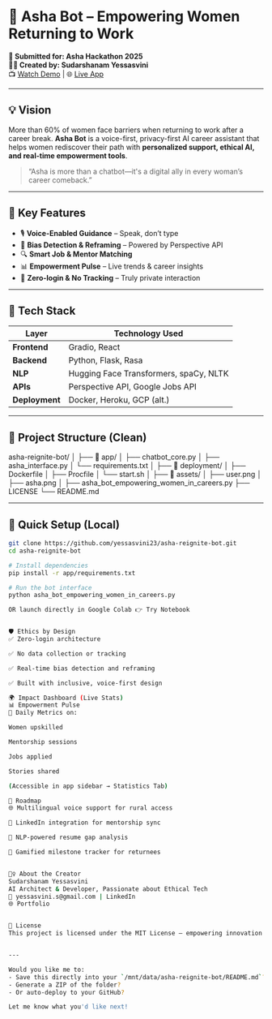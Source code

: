 # 🤖 Asha Bot – Empowering Women Returning to Work

**🚀 Submitted for: Asha Hackathon 2025**  
**👩‍💻 Created by: Sudarshanam Yessasvini**  
📺 [Watch Demo](https://youtu.be/IznF9y11s84) | 🌐 [Live App](https://her-career-compass.lovable.app)

---

## 💡 Vision

More than 60% of women face barriers when returning to work after a career break. **Asha Bot** is a voice-first, privacy-first AI career assistant that helps women rediscover their path with **personalized support, ethical AI, and real-time empowerment tools**.

> “Asha is more than a chatbot—it's a digital ally in every woman’s career comeback.”

---

## 🎯 Key Features

- 🎙️ **Voice-Enabled Guidance** – Speak, don’t type
- 🧠 **Bias Detection & Reframing** – Powered by Perspective API
- 🔍 **Smart Job & Mentor Matching**
- 📊 **Empowerment Pulse** – Live trends & career insights
- 🔐 **Zero-login & No Tracking** – Truly private interaction

---

## 🧠 Tech Stack

| Layer         | Technology Used                            |
|---------------|---------------------------------------------|
| **Frontend**  | Gradio, React                               |
| **Backend**   | Python, Flask, Rasa                         |
| **NLP**       | Hugging Face Transformers, spaCy, NLTK      |
| **APIs**      | Perspective API, Google Jobs API            |
| **Deployment**| Docker, Heroku, GCP (alt.)                  |

---

## 📁 Project Structure (Clean)


asha-reignite-bot/ │ ├── 📁 app/ │ ├── chatbot_core.py │ ├── asha_interface.py │ └── requirements.txt │ ├── 📁 deployment/ │ ├── Dockerfile │ ├── Procfile │ └── start.sh │ ├── 📁 assets/ │ ├── user.png │ ├── asha.png │ ├── asha_bot_empowering_women_in_careers.py ├── LICENSE └── README.md


---

## 🔧 Quick Setup (Local)

```bash
git clone https://github.com/yessasvini23/asha-reignite-bot.git
cd asha-reignite-bot

# Install dependencies
pip install -r app/requirements.txt

# Run the bot interface
python asha_bot_empowering_women_in_careers.py

OR launch directly in Google Colab 👉 Try Notebook


🛡️ Ethics by Design
✅ Zero-login architecture

✅ No data collection or tracking

✅ Real-time bias detection and reframing

✅ Built with inclusive, voice-first design

🌍 Impact Dashboard (Live Stats)
📊 Empowerment Pulse
🔄 Daily Metrics on:

Women upskilled

Mentorship sessions

Jobs applied

Stories shared

(Accessible in app sidebar → Statistics Tab)

🔭 Roadmap
🌐 Multilingual voice support for rural access

🤝 LinkedIn integration for mentorship sync

🧠 NLP-powered resume gap analysis

🏅 Gamified milestone tracker for returnees


🙋‍♀️ About the Creator
Sudarshanam Yessasvini
AI Architect & Developer, Passionate about Ethical Tech
📧 yessasvini.s@gmail.com | LinkedIn
🌐 Portfolio


📝 License
This project is licensed under the MIT License – empowering innovation with openness.


---

Would you like me to:
- Save this directly into your `/mnt/data/asha-reignite-bot/README.md`?
- Generate a ZIP of the folder?
- Or auto-deploy to your GitHub?

Let me know what you'd like next!
